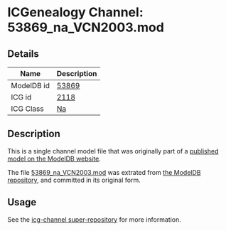# ICGenealogy Channel: 53869\_na\_VCN2003.mod

## Details

Name | Description
---- | -----------
ModelDB id | [53869](http://senselab.med.yale.edu/ModelDB/ShowModel.cshtml?model=53869)
ICG id | [2118](http://icg.neurotheory.ox.ac.uk/channels/2/2118)
ICG Class | [Na](http://icg.neurotheory.ox.ac.uk/channels/2)

## Description

This is a single channel model file that was originally part of a [published model on the ModelDB website](http://senselab.med.yale.edu/mModelDB/ShowModel.cshtml?model=53869).

The file [53869\_na\_VCN2003.mod](53869_na_VCN2003.mod) was extrated from [the ModelDB repository](http://senselab.med.yale.edu/ModelDB/ShowModel.cshtml?model=53869), and committed in its original form.

## Usage

See the [icg-channel super-repository](https://github.com/icgenealogy/icg-channels) for more information.